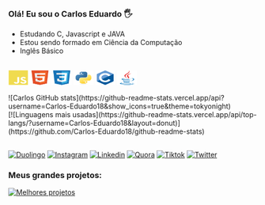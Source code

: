
### Olá! Eu sou o Carlos Eduardo 🖐️
  - Estudando C, Javascript e JAVA
  - Estou sendo formado em Ciência da Computação
  - Inglês Básico

<div style="display: inline_block"><br>
  <img align="center" alt="Carlos-Js" height="30" width="40" src="https://raw.githubusercontent.com/devicons/devicon/master/icons/javascript/javascript-plain.svg">
  <img align="center" alt="Carlos-HTML" height="30" width="40" src="https://raw.githubusercontent.com/devicons/devicon/master/icons/html5/html5-original.svg">
  <img align="center" alt="Carlos-CSS" height="30" width="40" src="https://raw.githubusercontent.com/devicons/devicon/master/icons/css3/css3-original.svg">
  <img align="center" alt="Carlos-Python" height="30" width="40" src="https://raw.githubusercontent.com/devicons/devicon/master/icons/python/python-original.svg">
  <img align="center" alt="Carlos-Csharp" height="30" width="40" src="https://raw.githubusercontent.com/devicons/devicon/master/icons/c/c-original.svg">
  <img align="center" alt="Carlos-Java" height="30" width="40" src="https://raw.githubusercontent.com/devicons/devicon/master/icons/java/java-original.svg">
</div> <br>
![Carlos GitHub stats](https://github-readme-stats.vercel.app/api?username=Carlos-Eduardo18&show_icons=true&theme=tokyonight) <br>
[![Linguagens mais usadas](https://github-readme-stats.vercel.app/api/top-langs/?username=Carlos-Eduardo18&layout=donut)](https://github.com/Carlos-Eduardo18/github-readme-stats)

##
[![Duolingo](https://img.shields.io/badge/Duolingo-58CC02?style=for-the-badge&logo=Duolingo&logoColor=white)](https://www.duolingo.com/profile/CarlosEduardo323)
[![Instagram](https://img.shields.io/badge/Instagram-E4405F?style=for-the-badge&logo=instagram&logoColor=white)](https://www.instagram.com/carlosconnection4/)
[![Linkedin](https://img.shields.io/badge/LinkedIn-0077B5?style=for-the-badge&logo=linkedin&logoColor=white)](https://www.linkedin.com/in/carlos-eduardo-09a050212/)
[![Quora](https://img.shields.io/badge/Quora-%23B92B27.svg?&style=for-the-badge&logo=Quora&logoColor=white)](https://pt.quora.com/profile/Carlos-Morais-70)
[![Tiktok](https://img.shields.io/badge/TikTok-000000?style=for-the-badge&logo=tiktok&logoColor=white)](https://www.tiktok.com/@carlosconnection)
[![Twitter](https://img.shields.io/badge/Twitter-1DA1F2?style=for-the-badge&logo=twitter&logoColor=white)](https://x.com/c4rlcmconnect4)

### Meus grandes projetos:
[![Melhores projetos](https://github-readme-stats.vercel.app/api/pin/?username=Carlos-Eduardo18&repo=github-readme-stats)](https://github.com/Carlos-Eduardo18/github-readme-stats)
